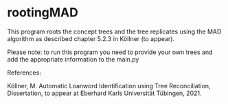 # rootingMAD


This program roots the concept trees and the tree replicates using the MAD algorithm as described chapter 5.2.3 in Köllner (to appear).

Please note: to run this program you need to provide your own trees and add the appropriate information to the main.py

References:

Köllner, M. Automatic Loanword Identification using Tree Reconciliation, Dissertation, to appear at Eberhard Karls Universität Tübingen, 2021.

